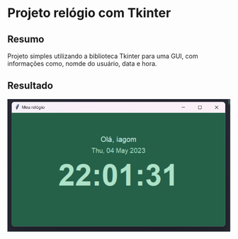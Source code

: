 # Projeto relógio com Tkinter

## Resumo
Projeto simples utilizando a biblioteca Tkinter para uma GUI, com informações como, nomde do usuário, data e hora.

## Resultado
<img src="image.png">